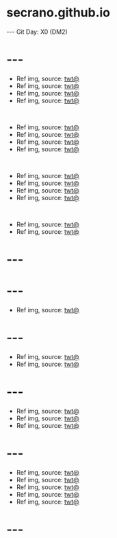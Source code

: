 # secrano.github.io

--- Git Day: X0 (DM2)

# ---

- Ref img, source: [twt@](https://x.com/nettcentral/status/1875346883457249444)
- Ref img, source: [twt@](https://x.com/selmacashmoney/status/1875355143325335788)
- Ref img, source: [twt@](https://x.com/FearedBuck/status/1875411368561799201)
- Ref img, source: [twt@](https://x.com/shitpost_2077/status/1875429455222730865)

<br/>

- Ref img, source: [twt@](https://x.com/O_DouglaSX/status/1875243271515230454)
- Ref img, source: [twt@](https://x.com/shitpost_2077/status/1875391706012819482)
- Ref img, source: [twt@](https://x.com/kimjibeam/status/1875443420350837062)
- Ref img, source: [twt@](https://x.com/nyyxxii/status/1875479152004133124)

<br/>

- Ref img, source: [twt@](https://x.com/subtoconnorpls/status/1875021066831360036)
- Ref img, source: [twt@](https://x.com/M1das_OW2/status/1875021325552742553)
- Ref img, source: [twt@](https://x.com/InternetH0F/status/1875093582031315359)
- Ref img, source: [twt@](https://x.com/laurendragneel_/status/1486846605839978500)

<br/>

- Ref img, source: [twt@](https://x.com/gunsnrosesgirl3/status/1875499978493456779)
- Ref img, source: [twt@](https://x.com/___chanoto___/status/1833780581102236095)

# ---
# ---

- Ref img, source: [twt@](https://x.com/keiuzuki/status/1875077157153841160)

# ---

- Ref img, source: [twt@](https://www.youtube.com/shorts/mP0Fdwkz5uI)
- Ref img, source: [twt@](https://x.com/_vaatu/status/1874936920318636090)

# ---

- Ref img, source: [twt@](https://www.youtube.com/watch?v=FapY1wiKGts)
- Ref img, source: [twt@](https://x.com/AscendantNexus/status/1874465935106666546)
- Ref img, source: [twt@](https://x.com/chicolantern/status/1874455465859686621)
  
# ---

- Ref img, source: [twt@](https://x.com/zampy68/status/1873783721285001598)
- Ref img, source: [twt@](https://x.com/kAInegiordano/status/1874104716034228264)
- Ref img, source: [twt@](https://x.com/Roku_0141/status/1874022171917570349)
- Ref img, source: [twt@](https://x.com/yoginnnnnn/status/1874135224113914149)
- Ref img, source: [twt@](https://x.com/BigBadBear_/status/1874126362803662974)

# ---
